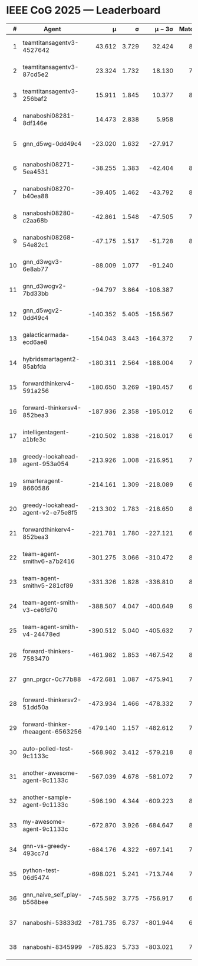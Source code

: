 # IEEE CoG 2025 — Leaderboard

| # | Agent | μ | σ | μ − 3σ | Matches | Updated |
|---:|---|---:|---:|---:|---:|---|
| 1 | teamtitansagentv3-4527642 | 43.612 | 3.729 | 32.424 | 8616 | 2025-08-30 20:57 |
| 2 | teamtitansagentv3-87cd5e2 | 23.324 | 1.732 | 18.130 | 7758 | 2025-08-30 20:57 |
| 3 | teamtitansagentv3-256baf2 | 15.911 | 1.845 | 10.377 | 8354 | 2025-08-30 20:57 |
| 4 | nanaboshi08281-8df146e | 14.473 | 2.838 | 5.958 | 356 | 2025-08-30 20:57 |
| 5 | gnn_d5wg-0dd49c4 | -23.020 | 1.632 | -27.917 | 180 | 2025-08-30 20:57 |
| 6 | nanaboshi08271-5ea4531 | -38.255 | 1.383 | -42.404 | 8438 | 2025-08-30 20:57 |
| 7 | nanaboshi08270-b40ea88 | -39.405 | 1.462 | -43.792 | 8520 | 2025-08-30 20:57 |
| 8 | nanaboshi08280-c2aa68b | -42.861 | 1.548 | -47.505 | 7818 | 2025-08-30 20:57 |
| 9 | nanaboshi08268-54e82c1 | -47.175 | 1.517 | -51.728 | 8040 | 2025-08-30 20:57 |
| 10 | gnn_d3wgv3-6e8ab77 | -88.009 | 1.077 | -91.240 | 238 | 2025-08-30 20:57 |
| 11 | gnn_d3wogv2-7bd33bb | -94.797 | 3.864 | -106.387 | 350 | 2025-08-30 20:57 |
| 12 | gnn_d5wgv2-0dd49c4 | -140.352 | 5.405 | -156.567 | 286 | 2025-08-30 20:57 |
| 13 | galacticarmada-ecd6ae8 | -154.043 | 3.443 | -164.372 | 7860 | 2025-08-30 20:57 |
| 14 | hybridsmartagent2-85abfda | -180.311 | 2.564 | -188.004 | 7153 | 2025-08-30 20:57 |
| 15 | forwardthinkerv4-591a256 | -180.650 | 3.269 | -190.457 | 6933 | 2025-08-30 20:57 |
| 16 | forward-thinkersv4-852bea3 | -187.936 | 2.358 | -195.012 | 6625 | 2025-08-30 20:57 |
| 17 | intelligentagent-a1bfe3c | -210.502 | 1.838 | -216.017 | 6947 | 2025-08-30 20:57 |
| 18 | greedy-lookahead-agent-953a054 | -213.926 | 1.008 | -216.951 | 7504 | 2025-08-30 20:57 |
| 19 | smarteragent-8660586 | -214.161 | 1.309 | -218.089 | 6727 | 2025-08-30 20:57 |
| 20 | greedy-lookahead-agent-v2-e75e8f5 | -213.302 | 1.783 | -218.650 | 8456 | 2025-08-30 20:57 |
| 21 | forwardthinkerv4-852bea3 | -221.781 | 1.780 | -227.121 | 6877 | 2025-08-30 20:57 |
| 22 | team-agent-smithv6-a7b2416 | -301.275 | 3.066 | -310.472 | 8540 | 2025-08-30 20:57 |
| 23 | team-agent-smithv5-281cf89 | -331.326 | 1.828 | -336.810 | 8760 | 2025-08-30 20:57 |
| 24 | team-agent-smith-v3-ce6fd70 | -388.507 | 4.047 | -400.649 | 9318 | 2025-08-30 20:57 |
| 25 | team-agent-smith-v4-24478ed | -390.512 | 5.040 | -405.632 | 7938 | 2025-08-30 20:57 |
| 26 | forward-thinkers-7583470 | -461.982 | 1.853 | -467.542 | 8040 | 2025-08-30 20:57 |
| 27 | gnn_prgcr-0c77b88 | -472.681 | 1.087 | -475.941 | 7670 | 2025-08-30 20:57 |
| 28 | forward-thinkersv2-51dd50a | -473.934 | 1.466 | -478.332 | 7490 | 2025-08-30 20:57 |
| 29 | forward-thinker-rheaagent-6563256 | -479.140 | 1.157 | -482.612 | 7322 | 2025-08-30 20:57 |
| 30 | auto-polled-test-9c1133c | -568.982 | 3.412 | -579.218 | 8280 | 2025-08-30 20:57 |
| 31 | another-awesome-agent-9c1133c | -567.039 | 4.678 | -581.072 | 7820 | 2025-08-30 20:57 |
| 32 | another-sample-agent-9c1133c | -596.190 | 4.344 | -609.223 | 8520 | 2025-08-30 20:57 |
| 33 | my-awesome-agent-9c1133c | -672.870 | 3.926 | -684.647 | 8200 | 2025-08-30 20:57 |
| 34 | gnn-vs-greedy-493cc7d | -684.176 | 4.322 | -697.141 | 7100 | 2025-08-30 20:57 |
| 35 | python-test-06d5474 | -698.021 | 5.241 | -713.744 | 7080 | 2025-08-30 20:57 |
| 36 | gnn_naive_self_play-b568bee | -745.592 | 3.775 | -756.917 | 6960 | 2025-08-30 20:57 |
| 37 | nanaboshi-53833d2 | -781.735 | 6.737 | -801.944 | 6220 | 2025-08-30 20:57 |
| 38 | nanaboshi-8345999 | -785.823 | 5.733 | -803.021 | 7230 | 2025-08-30 20:57 |
